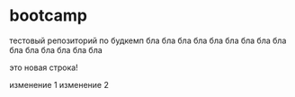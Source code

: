 # bootcamp

тестовый репозиторий по будкемп
бла бла бла
бла бла бла
бла бла бла
бла бла бла
бла бла бла

это новая строка!

изменение 1
изменение 2